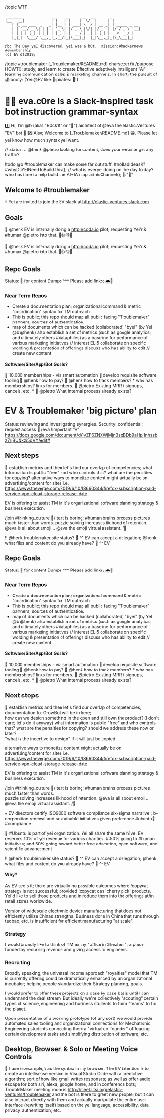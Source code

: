 /topic WTF
 
```asciiart
 _______              _     _      __  __       _            
|__   __|            | |   | |    |  \/  |     | |            
   | |_ __ ___  _   _| |__ | | ___| \  / | __ _| | _____ _ __ 
   | | '__/ _ \| | | | '_ \| |/ _ \ |\/| |/ _` | |/ / _ \ '__|
   | | | | (_) | |_| | |_) | |  __/ |  | | (_| |   <  __/ |   
   |_|_|  \___/ \__,_|_.__/|_|\___|_|  |_|\__,_|_|\_\___|_|   

@b: The Day yeI discovered. yei was a b0t.  mission:#hackernews #emembership 
(c) EV dt2019;
```


/topic #troublemaker [_Troublemaker/README.md] charset:`utf8`
/purpose HOWTO: study, and learn to create Effective adaptively intelligent "AI" learning communication sales & marketing channels. In short; the pursuit of 💰:booty: (Yei:@EV like 🏴‍:pirates: 🤣!)

# 🏴‍☠️ eva.c0re is a Slack-inspired task bot instruction grammar-syntax 

1️⃣ Hi, I'm @b (alias "R0ck1t" or "🚀") architect of @eva the elastic.Ventures "EV" bot 🤖
2️⃣ Also; Welcome to [_Troublemaker/README.md] 😁. Please let yei know how much syntax yei want. 

// status: .. @henk @pietro looking for content, does your website get any traffic?  

!todo @b #troublemaker can make some far out stuff. #noBadIdeasK? #whyDoYEINeedToBuild.this(); 
// what is everyei doing on the day to day? who has time to help build the AI+IA map .=thisChannel();
🤣:"🍕" 

## Welcome to #troublemaker

💀 Yei are invited to join the EV slack at 
http://elastic-ventures.slack.com 


## Goals

🚀 @henk EV is internally doing a http://coda.io pilot; requesting Yei'r & #human @pietro into that. 🤔👍👎🤷

🚀 @henk EV is internally doing a http://coda.io pilot; requesting Yei'r & #human @pietro into that. 🤔👍👎🤷

## Repo Goals
Status: 🙏 for content Dumps 
^^^ Please add links; 🌧🌈

### Near Term Repos
* Create a documentation plan; organizational command & metric "coordination" syntax for TM outreach
* This is public; this repo should map all public facing "Troublemaker" partners; sources of authentication.
* map of documents which can be hacked (collaborated) "byei" (by YeI @b @henk)
also establish a set of metrics (such as google analytics; and ultimately others #dataphiles) 
as a baseline for performance of various marketing initiatives // interest 
ELI5 collaborate on specific wording & presentation of offerings 
discuss who has ability to edit // create new content

#### Software/Site/App/Bot Goals? 
🚀 10,000 memberships - via smart automation
🚀 develop requisite software tooling
🚀 @henk how to pay? 
🚀 @henk how to track members? 
    * who has memberships? links for members.
🚀 @pietro Existing MRR / signups, cancels, etc.
    * 
🚀 @pietro What internal process already exists?

# EV & Troublemaker 'big picture' plan
Status: reviewing and investigating synergies. 
Security: confidential; request access 🤔
/eva !important "💀"  https://docs.google.com/document/d/1vZF6ZNXWjMjn3sqBDb9aHpj1nhssbz7rjBUNkzi5dVY/edit#

## Next steps
🚀 establish metrics and then let's find our overlap of competencies;
what information is public "free" and who controls that?
what are the penalties for copying? 
alternative ways to monetize content might actually be on advertising/content for sites
i.e. https://www.theverge.com/2019/6/10/18660344/firefox-subscription-paid-service-vpn-cloud-storage-release-date

EV is offering to assist TM in it's organizational software planning strategy &amp; business execution.

/join #thinking_culture
👀/ text is boring; #human brains process pictures much faster than words. 
puzzle solving increases likihood of retention. 
@eva is all about emoji .. @eva the emoji virtual assistant. /👀

!! @henk troublemaker.site status? 
🚀 ^^ EV can accept a delegation; @henk what files and content do you already have? 
🚀 ^^ EV 

## Repo Goals
Status: 🙏 for content Dumps 
^^^ Please add links; 🌧🌈

### Near Term Repos
* Create a documentation plan; organizational command & metric "coordination" syntax for TM outreach
* This is public; this repo should map all public facing "Troublemaker" partners; sources of authentication.
* map of documents which can be hacked (collaborated) "byei" (by YeI @b @henk)
also establish a set of metrics (such as google analytics; and ultimately others #dataphiles) 
as a baseline for performance of various marketing initiatives // interest 
ELI5 collaborate on specific wording & presentation of offerings 
discuss who has ability to edit // create new content

#### Software/Site/App/Bot Goals? 
🚀 10,000 memberships - via smart automation
🚀 develop requisite software tooling
🚀 @henk how to pay? 
🚀 @henk how to track members? 
    * who has memberships? links for members.
🚀 @pietro Existing MRR / signups, cancels, etc.
    * 
🚀 @pietro What internal process already exists?

## Next steps
🚀 establish metrics and then let's find our overlap of competencies; 
documentation for GrowBot will be in here;  
how can we design something in the open and still own the product?  (I don't care; let's do it anyway)
what information is public "free" and who controls that?
what are the penalties for copying? should we address these now or later?  
"what is the incentive to design" if it will just be copied. 

alternative ways to monetize content might actually be on advertising/content for sites
i.e. https://www.theverge.com/2019/6/10/18660344/firefox-subscription-paid-service-vpn-cloud-storage-release-date

EV is offering to assist TM in it's organizational software planning strategy &amp; business execution.

/join #thinking_culture
👀/ text is boring; #human brains process pictures much faster than words.  
puzzle solving increases likihood of retention. 
@eva is all about emoji .. @eva the emoji virtual assistant. /👀


💀 EV directors certify ISO9000 software compliance six-sigma narrative ; 
b-corporation renewal and sustainable initiatives given preference #ubuntu:cake:.  #compliance

🌈 #Ubuntu is part of yei organization. Yei all share the same h1ve. EV reserves 10% of yei revenue for various charities. #:50% going to #human initiatives; and 50% going toward better free education, open software, and scientific advancement 


!! @henk troublemaker.site status? 
🚀 ^^ EV can accept a delegation; @henk what files and content do you already have? 
🚀 ^^ EV 


#### Why? 
As EV see's it; there are virtually no possible outcomes where !copycat strategy is not successful; 
provided !copycat can 'cherry pick' products.  Yei'd like to sell those products and introduce them into 
the offerings at/in retail stores worldwide. 


Version of widescale electronic device manufacturing that does not efficiently utilize Chinas strengths.
Business done in China that runs through taobao, etc. is insufficient for efficient manufacturing "at scale".

### Strategy
I would broadly like to think of TM as my "office in Shezhen"; a place
funded by recurring revenue and giving access to engineers.

### Recruiting
Broadly speaking; the universal income approach "royalties" model that 
TM is currently offering could be dramatically enhanced by an 
organizational incubator; helping people standardize their Strategy
planning, goals.  

I would prefer to offer these projects on a case by case basis until I can understand the deal stream.
But ideally we're collectively "scouting" certain types of science, engineering and business students to form "teams" to fix the planet.


Upon presentation of a working prototype (of any sort) we would provide
automated sales tooling and organizational connections for Mechatronic 
Engineering students connecting them a "virtual co-founder" offloading 
certain development tasks and simplifying distribution of software; etc. 


## Desktop, Browser, &amp; Solo or Meeting Voice Controls
🚀 I use \\=.example;;\\ as the syntax in my browser. The EV intention is to create an intellisense version in Visual Studio Code with a predictive algorithm; sort of how like gmail writes responses; as well as offer audio escape for both siri, alexa, google home, and in conference bots; TroubleMaker meeting room is http://meet.jitsi.org/elastic-ventures/troublemaker and the bot is there to greet new people; but it can also interact directly with them and actually manipulate the entire user interface (rewriting itself) based on the yei language, accessibility, data privacy, authentication, etc. 




